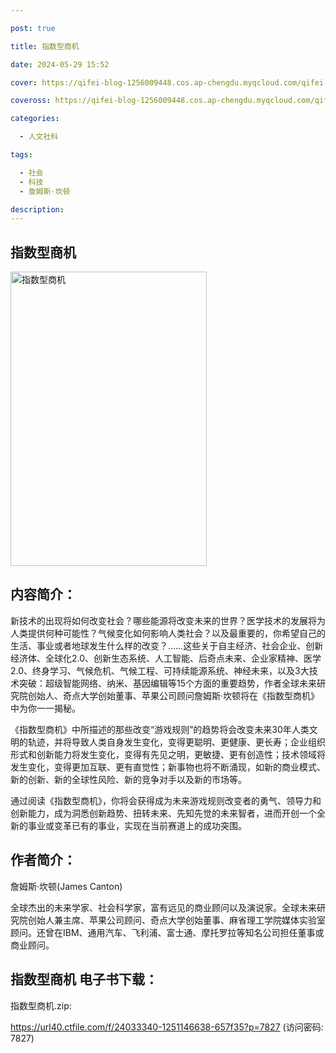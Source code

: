 ```yaml
---

post: true

title: 指数型商机

date: 2024-05-29 15:52

cover: https://qifei-blog-1256009448.cos.ap-chengdu.myqcloud.com/qifei-blog/657aef6dc458853aef07148b.jpg

coveross: https://qifei-blog-1256009448.cos.ap-chengdu.myqcloud.com/qifei-blog/657aef6dc458853aef07148b.jpg

categories:

  - 人文社科

tags:

  - 社会
  - 科技
  - 詹姆斯·坎顿

description:
---
```


## 指数型商机
<img alt="指数型商机 " class="aligncenter loading" data-was-processed="true" decoding="async" fetchpriority="high" height="471" src="https://qifei-blog-1256009448.cos.ap-chengdu.myqcloud.com/qifei-blog/657aef6dc458853aef07148b.jpg " style="cursor: zoom-in;" width="314"/>

## 内容简介：

新技术的出现将如何改变社会？哪些能源将改变未来的世界？医学技术的发展将为人类提供何种可能性？气候变化如何影响人类社会？以及最重要的，你希望自己的生活、事业或者地球发生什么样的改变？……这些关于自主经济、社会企业、创新经济体、全球化2.0、创新生态系统、人工智能、后奇点未来、企业家精神、医学2.0、终身学习、气候危机、气候工程、可持续能源系统、神经未来，以及3大技术突破：超级智能网络、纳米、基因编辑等15个方面的重要趋势，作者全球未来研究院创始人、奇点大学创始董事、苹果公司顾问詹姆斯·坎顿将在《指数型商机》中为你一一揭秘。

《指数型商机》中所描述的那些改变“游戏规则”的趋势将会改变未来30年人类文明的轨迹，并将导致人类自身发生变化，变得更聪明、更健康、更长寿；企业组织形式和创新能力将发生变化，变得有先见之明，更敏捷、更有创造性；技术领域将发生变化，变得更加互联、更有直觉性；新事物也将不断涌现，如新的商业模式、新的创新、新的全球性风险、新的竞争对手以及新的市场等。

通过阅读《指数型商机》，你将会获得成为未来游戏规则改变者的勇气、领导力和创新能力，成为洞悉创新趋势、扭转未来、先知先觉的未来智者，进而开创一个全新的事业或变革已有的事业，实现在当前赛道上的成功突围。

## 作者简介：

詹姆斯·坎顿(James Canton)

全球杰出的未来学家、社会科学家，富有远见的商业顾问以及演说家。全球未来研究院创始人兼主席、苹果公司顾问、奇点大学创始董事、麻省理工学院媒体实验室顾问。还曾在IBM、通用汽车、飞利浦、富士通、摩托罗拉等知名公司担任董事或商业顾问。

## 指数型商机 电子书下载：

指数型商机.zip: 

https://url40.ctfile.com/f/24033340-1251146638-657f35?p=7827 (访问密码: 7827)
